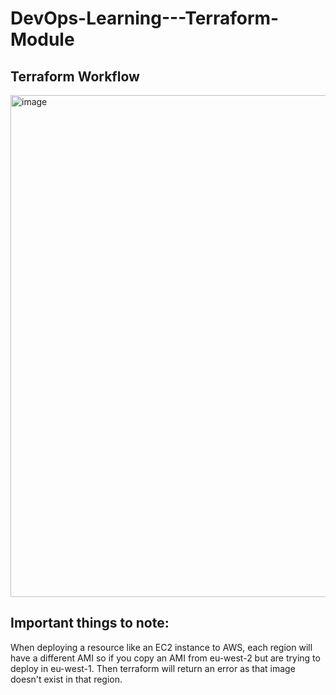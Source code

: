 # DevOps-Learning---Terraform-Module

Terraform Workflow
---
<img width="1684" height="803" alt="image" src="https://github.com/user-attachments/assets/00b6669c-4ba1-4d82-ab99-50ac91e8e4b0" />


Important things to note:
---
When deploying a resource like an EC2 instance to AWS, each region will have a different AMI so if you copy an AMI from eu-west-2 but are trying to deploy in eu-west-1. Then terraform will return an error as that image doesn't exist in that region.

